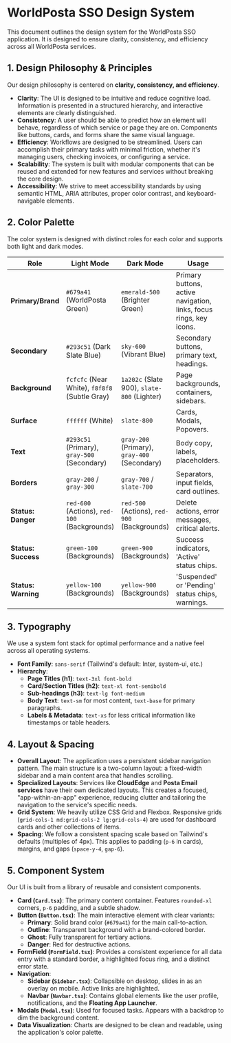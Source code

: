 
# WorldPosta SSO Design System

This document outlines the design system for the WorldPosta SSO application. It is designed to ensure clarity, consistency, and efficiency across all WorldPosta services.

## 1. Design Philosophy & Principles

Our design philosophy is centered on **clarity, consistency, and efficiency**.

*   **Clarity**: The UI is designed to be intuitive and reduce cognitive load. Information is presented in a structured hierarchy, and interactive elements are clearly distinguished.
*   **Consistency**: A user should be able to predict how an element will behave, regardless of which service or page they are on. Components like buttons, cards, and forms share the same visual language.
*   **Efficiency**: Workflows are designed to be streamlined. Users can accomplish their primary tasks with minimal friction, whether it's managing users, checking invoices, or configuring a service.
*   **Scalability**: The system is built with modular components that can be reused and extended for new features and services without breaking the core design.
*   **Accessibility**: We strive to meet accessibility standards by using semantic HTML, ARIA attributes, proper color contrast, and keyboard-navigable elements.

## 2. Color Palette

The color system is designed with distinct roles for each color and supports both light and dark modes.

| Role              | Light Mode                                     | Dark Mode                                       | Usage                                                              |
| ----------------- | ---------------------------------------------- | ----------------------------------------------- | ------------------------------------------------------------------ |
| **Primary/Brand** | `#679a41` (WorldPosta Green)                    | `emerald-500` (Brighter Green)                  | Primary buttons, active navigation, links, focus rings, key icons. |
| **Secondary**     | `#293c51` (Dark Slate Blue)                    | `sky-600` (Vibrant Blue)                        | Secondary buttons, primary text, headings.                         |
| **Background**    | `fcfcfc` (Near White), `f8f8f8` (Subtle Gray)   | `1a202c` (Slate 900), `slate-800` (Lighter)     | Page backgrounds, containers, sidebars.                            |
| **Surface**       | `ffffff` (White)                               | `slate-800`                                     | Cards, Modals, Popovers.                                           |
| **Text**          | `#293c51` (Primary), `gray-500` (Secondary)     | `gray-200` (Primary), `gray-400` (Secondary)    | Body copy, labels, placeholders.                                   |
| **Borders**       | `gray-200` / `gray-300`                        | `gray-700` / `slate-700`                        | Separators, input fields, card outlines.                           |
| **Status: Danger**| `red-600` (Actions), `red-100` (Backgrounds)   | `red-500` (Actions), `red-900` (Backgrounds)    | Delete actions, error messages, critical alerts.                   |
| **Status: Success**| `green-100` (Backgrounds)                      | `green-900` (Backgrounds)                       | Success indicators, 'Active' status chips.                         |
| **Status: Warning**| `yellow-100` (Backgrounds)                     | `yellow-900` (Backgrounds)                      | 'Suspended' or 'Pending' status chips, warnings.                   |

## 3. Typography

We use a system font stack for optimal performance and a native feel across all operating systems.

*   **Font Family**: `sans-serif` (Tailwind's default: Inter, system-ui, etc.)
*   **Hierarchy**:
    *   **Page Titles (h1)**: `text-3xl font-bold`
    *   **Card/Section Titles (h2)**: `text-xl font-semibold`
    *   **Sub-headings (h3)**: `text-lg font-medium`
    *   **Body Text**: `text-sm` for most content, `text-base` for primary paragraphs.
    *   **Labels & Metadata**: `text-xs` for less critical information like timestamps or table headers.

## 4. Layout & Spacing

*   **Overall Layout**: The application uses a persistent sidebar navigation pattern. The main structure is a two-column layout: a fixed-width sidebar and a main content area that handles scrolling.
*   **Specialized Layouts**: Services like **CloudEdge** and **Posta Email services** have their own dedicated layouts. This creates a focused, "app-within-an-app" experience, reducing clutter and tailoring the navigation to the service's specific needs.
*   **Grid System**: We heavily utilize CSS Grid and Flexbox. Responsive grids (`grid-cols-1 md:grid-cols-2 lg:grid-cols-4`) are used for dashboard cards and other collections of items.
*   **Spacing**: We follow a consistent spacing scale based on Tailwind's defaults (multiples of 4px). This applies to padding (`p-6` in cards), margins, and gaps (`space-y-4`, `gap-6`).

## 5. Component System

Our UI is built from a library of reusable and consistent components.

*   **Card (`Card.tsx`)**: The primary content container. Features `rounded-xl` corners, `p-6` padding, and a subtle shadow.
*   **Button (`Button.tsx`)**: The main interactive element with clear variants:
    *   **Primary**: Solid brand color (`#679a41`) for the main call-to-action.
    *   **Outline**: Transparent background with a brand-colored border.
    *   **Ghost**: Fully transparent for tertiary actions.
    *   **Danger**: Red for destructive actions.
*   **FormField (`FormField.tsx`)**: Provides a consistent experience for all data entry with a standard border, a highlighted focus ring, and a distinct error state.
*   **Navigation**:
    *   **Sidebar (`Sidebar.tsx`)**: Collapsible on desktop, slides in as an overlay on mobile. Active links are highlighted.
    *   **Navbar (`Navbar.tsx`)**: Contains global elements like the user profile, notifications, and the **Floating App Launcher**.
*   **Modals (`Modal.tsx`)**: Used for focused tasks. Appears with a backdrop to dim the background content.
*   **Data Visualization**: Charts are designed to be clean and readable, using the application's color palette.
